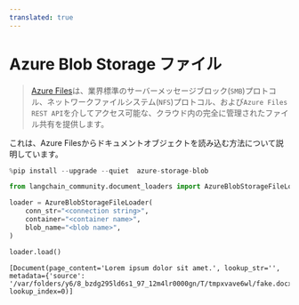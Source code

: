 ```yaml
---
translated: true
---
```


# Azure Blob Storage ファイル

>[Azure Files](https://learn.microsoft.com/en-us/azure/storage/files/storage-files-introduction)は、業界標準のサーバーメッセージブロック(`SMB`)プロトコル、ネットワークファイルシステム(`NFS`)プロトコル、および`Azure Files REST API`を介してアクセス可能な、クラウド内の完全に管理されたファイル共有を提供します。

これは、Azure Filesからドキュメントオブジェクトを読み込む方法について説明しています。

```python
%pip install --upgrade --quiet  azure-storage-blob
```

```python
from langchain_community.document_loaders import AzureBlobStorageFileLoader
```

```python
loader = AzureBlobStorageFileLoader(
    conn_str="<connection string>",
    container="<container name>",
    blob_name="<blob name>",
)
```

```python
loader.load()
```

```output
[Document(page_content='Lorem ipsum dolor sit amet.', lookup_str='', metadata={'source': '/var/folders/y6/8_bzdg295ld6s1_97_12m4lr0000gn/T/tmpxvave6wl/fake.docx'}, lookup_index=0)]
```
